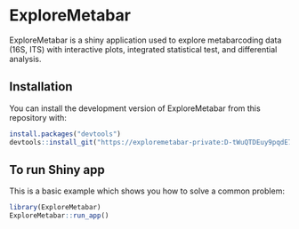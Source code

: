 
<!-- README.md is generated from README.Rmd. Please edit that file -->

# ExploreMetabar

<!-- badges: start -->

<!-- [![Lifecycle: experimental](https://img.shields.io/badge/lifecycle-experimental-orange.svg)](https://www.tidyverse.org/lifecycle/#experimental) -->

<!-- badges: end -->

ExploreMetabar is a shiny application used to explore metabarcoding data
(16S, ITS) with interactive plots, integrated statistical test, and
differential analysis.

## Installation

You can install the development version of ExploreMetabar from this
repository with:

``` r
install.packages("devtools")
devtools::install_git("https://exploremetabar-private:D-tWuQTDEuy9pqdE7vro@forgemia.inra.fr/umrf/ExploreMetabar.git")
```

## To run Shiny app

This is a basic example which shows you how to solve a common problem:

``` r
library(ExploreMetabar)
ExploreMetabar::run_app()
```

<!-- What is special about using `README.Rmd` instead of just `README.md`? You can include R chunks like so: -->

<!-- ```{r cars} -->

<!-- summary(cars) -->

<!-- ``` -->

<!-- You'll still need to render `README.Rmd` regularly, to keep `README.md` up-to-date. -->

<!-- You can also embed plots, for example: -->

<!-- ```{r pressure, echo = FALSE} -->

<!-- plot(pressure) -->

<!-- ``` -->
